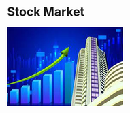 # Stock Market


![Description](https://github.com/Akshatamitvyas/Mini_project_265034/blob/main/1.Requirements/Stock.jpg)
